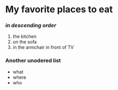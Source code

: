 # My favorite places to eat
### *in descending order*

1. the kitchen
2. on the sofa
3. in the armchair in front of TV

### Another unodered list

* what
* where
* who
